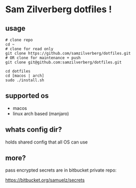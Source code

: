 
# Sam Zilverberg dotfiles !

## usage

```
# clone repo
cd ~
# clone for read only
git clone https://github.com/samzilverberg/dotfiles.git
# OR clone for maintenance + push
git clone git@github.com:samzilverberg/dotfiles.git

cd dotfiles
cd [macos | arch]
sudo ./install.sh
```

## supported os

- macos
- linux arch based (manjaro)

## whats config dir?

holds shared config that all OS can use

## more?

pass encrypted secrets are in bitbucket private repo:

https://bitbucket.org/samuelz/secrets

